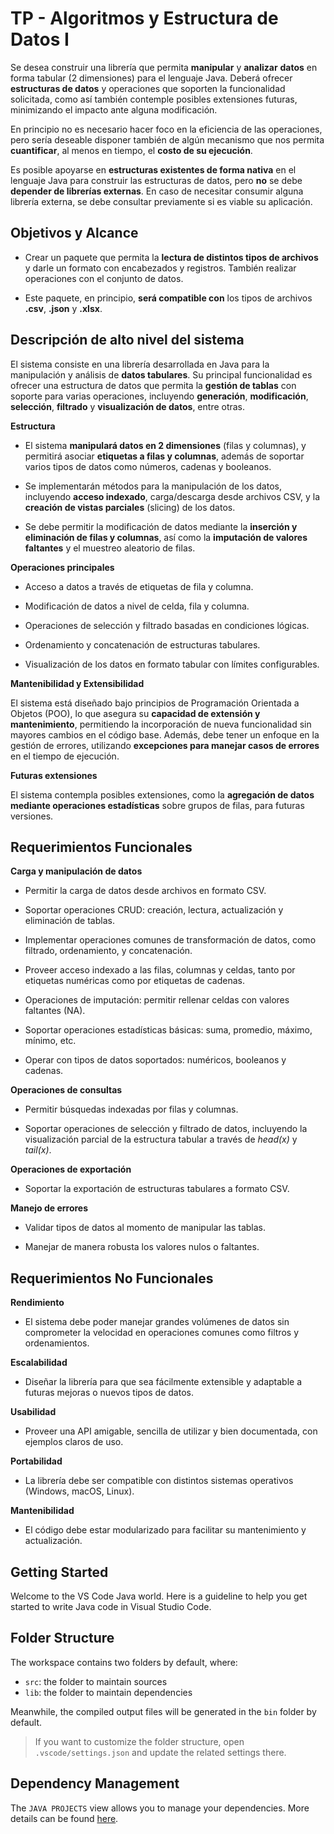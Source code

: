 # **TP - Algoritmos y Estructura de Datos I**

Se desea construir una librería que permita **manipular** y **analizar**
**datos** en forma tabular (2 dimensiones) para el lenguaje Java. Deberá
ofrecer **estructuras de datos** y operaciones que soporten la
funcionalidad solicitada, como así también contemple posibles
extensiones futuras, minimizando el impacto ante alguna modificación.

En principio no es necesario hacer foco en la eficiencia de las
operaciones, pero sería deseable disponer también de algún mecanismo que
nos permita **cuantificar**, al menos en tiempo, el **costo de su
ejecución**.

Es posible apoyarse en **estructuras existentes de forma nativa** en el
lenguaje Java para construir las estructuras de datos, pero **no** se
debe **depender de librerías externas**. En caso de necesitar consumir
alguna librería externa, se debe consultar previamente si es viable su
aplicación.

## **Objetivos y Alcance**

- Crear un paquete que permita la **lectura de distintos tipos de archivos** y darle un formato con encabezados y registros. También realizar operaciones con el conjunto de datos.

- Este paquete, en principio, **será compatible con** los tipos de archivos **.csv**, **.json** y **.xlsx**.

## **Descripción de alto nivel del sistema**

El sistema consiste en una librería desarrollada en Java para la
manipulación y análisis de **datos tabulares**. Su principal
funcionalidad es ofrecer una estructura de datos que permita la
**gestión de tablas** con soporte para varias operaciones, incluyendo
**generación**, **modificación**, **selección**, **filtrado** y
**visualización de datos**, entre otras.

**Estructura**

- El sistema **manipulará datos en 2 dimensiones** (filas y columnas), y permitirá asociar **etiquetas a filas y columnas**, además de soportar varios tipos de datos como números, cadenas y booleanos.

- Se implementarán métodos para la manipulación de los datos, incluyendo **acceso indexado**, carga/descarga desde archivos CSV, y la **creación de vistas parciales** (slicing) de los datos.

- Se debe permitir la modificación de datos mediante la **inserción y eliminación de filas y columnas**, así como la **imputación de valores faltantes** y el muestreo aleatorio de filas.

**Operaciones principales**

- Acceso a datos a través de etiquetas de fila y columna.

- Modificación de datos a nivel de celda, fila y columna.

- Operaciones de selección y filtrado basadas en condiciones lógicas.

- Ordenamiento y concatenación de estructuras tabulares.

- Visualización de los datos en formato tabular con límites configurables.

**Mantenibilidad y Extensibilidad**

El sistema está diseñado bajo principios de Programación Orientada a
Objetos (POO), lo que asegura su **capacidad de extensión y
mantenimiento**, permitiendo la incorporación de nueva funcionalidad sin
mayores cambios en el código base. Además, debe tener un enfoque en la
gestión de errores, utilizando **excepciones para manejar casos de
errores** en el tiempo de ejecución.

**Futuras extensiones**

El sistema contempla posibles extensiones, como la **agregación de datos
mediante operaciones estadísticas** sobre grupos de filas, para futuras
versiones.

## **Requerimientos Funcionales**

**Carga y manipulación de datos**

- Permitir la carga de datos desde archivos en formato CSV.

- Soportar operaciones CRUD: creación, lectura, actualización y eliminación de tablas.

- Implementar operaciones comunes de transformación de datos, como filtrado, ordenamiento, y concatenación.

- Proveer acceso indexado a las filas, columnas y celdas, tanto por etiquetas numéricas como por etiquetas de cadenas.

- Operaciones de imputación: permitir rellenar celdas con valores faltantes (NA).

- Soportar operaciones estadísticas básicas: suma, promedio, máximo, mínimo, etc.

- Operar con tipos de datos soportados: numéricos, booleanos y cadenas.

**Operaciones de consultas**

- Permitir búsquedas indexadas por filas y columnas.

- Soportar operaciones de selección y filtrado de datos, incluyendo la visualización parcial de la estructura tabular a través de _head(x)_ y _tail(x)_.

**Operaciones de exportación**

- Soportar la exportación de estructuras tabulares a formato CSV.

**Manejo de errores**

- Validar tipos de datos al momento de manipular las tablas.

- Manejar de manera robusta los valores nulos o faltantes.

## **Requerimientos No Funcionales**

**Rendimiento**

- El sistema debe poder manejar grandes volúmenes de datos sin comprometer la velocidad en operaciones comunes como filtros y ordenamientos.

**Escalabilidad**

- Diseñar la librería para que sea fácilmente extensible y adaptable a futuras mejoras o nuevos tipos de datos.

**Usabilidad**

- Proveer una API amigable, sencilla de utilizar y bien documentada, con ejemplos claros de uso.

**Portabilidad**

- La librería debe ser compatible con distintos sistemas operativos (Windows, macOS, Linux).

**Mantenibilidad**

- El código debe estar modularizado para facilitar su mantenimiento y actualización.

## Getting Started

Welcome to the VS Code Java world. Here is a guideline to help you get started to write Java code in Visual Studio Code.

## Folder Structure

The workspace contains two folders by default, where:

- `src`: the folder to maintain sources
- `lib`: the folder to maintain dependencies

Meanwhile, the compiled output files will be generated in the `bin` folder by default.

> If you want to customize the folder structure, open `.vscode/settings.json` and update the related settings there.

## Dependency Management

The `JAVA PROJECTS` view allows you to manage your dependencies. More details can be found [here](https://github.com/microsoft/vscode-java-dependency#manage-dependencies).
